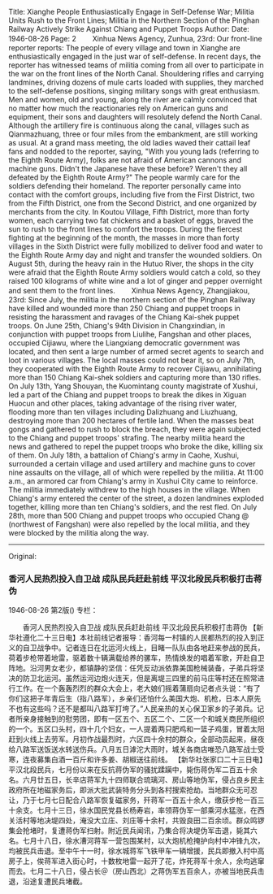 Title: Xianghe People Enthusiastically Engage in Self-Defense War; Militia Units Rush to the Front Lines; Militia in the Northern Section of the Pinghan Railway Actively Strike Against Chiang and Puppet Troops
Author:
Date: 1946-08-26
Page: 2
　　Xinhua News Agency, Zunhua, 23rd: Our front-line reporter reports: The people of every village and town in Xianghe are enthusiastically engaged in the just war of self-defense. In recent days, the reporter has witnessed teams of militia coming from all over to participate in the war on the front lines of the North Canal. Shouldering rifles and carrying landmines, driving dozens of mule carts loaded with supplies, they marched to the self-defense positions, singing military songs with great enthusiasm. Men and women, old and young, along the river are calmly convinced that no matter how much the reactionaries rely on American guns and equipment, their sons and daughters will resolutely defend the North Canal. Although the artillery fire is continuous along the canal, villages such as Qianmazhuang, three or four miles from the embankment, are still working as usual. At a grand mass meeting, the old ladies waved their cattail leaf fans and nodded to the reporter, saying, "With you young lads (referring to the Eighth Route Army), folks are not afraid of American cannons and machine guns. Didn't the Japanese have these before? Weren't they all defeated by the Eighth Route Army?" The people warmly care for the soldiers defending their homeland. The reporter personally came into contact with the comfort groups, including five from the First District, two from the Fifth District, one from the Second District, and one organized by merchants from the city. In Koutou Village, Fifth District, more than forty women, each carrying two fat chickens and a basket of eggs, braved the sun to rush to the front lines to comfort the troops. During the fiercest fighting at the beginning of the month, the masses in more than forty villages in the Sixth District were fully mobilized to deliver food and water to the Eighth Route Army day and night and transfer the wounded soldiers. On August 5th, during the heavy rain in the Hutuo River, the shops in the city were afraid that the Eighth Route Army soldiers would catch a cold, so they raised 100 kilograms of white wine and a lot of ginger and pepper overnight and sent them to the front lines.
　　Xinhua News Agency, Zhangjiakou, 23rd: Since July, the militia in the northern section of the Pinghan Railway have killed and wounded more than 250 Chiang and puppet troops in resisting the harassment and ravages of the Chiang Kai-shek puppet troops. On June 25th, Chiang's 94th Division in Changxindian, in conjunction with puppet troops from Liulihe, Fangshan and other places, occupied Cijiawu, where the Liangxiang democratic government was located, and then sent a large number of armed secret agents to search and loot in various villages. The local masses could not bear it, so on July 7th, they cooperated with the Eighth Route Army to recover Cijiawu, annihilating more than 150 Chiang Kai-shek soldiers and capturing more than 130 rifles. On July 13th, Yang Shouyan, the Kuomintang county magistrate of Xushui, led a part of the Chiang and puppet troops to break the dikes in Xiguan Huocun and other places, taking advantage of the rising river water, flooding more than ten villages including Dalizhuang and Liuzhuang, destroying more than 200 hectares of fertile land. When the masses beat gongs and gathered to rush to block the breach, they were again subjected to the Chiang and puppet troops' strafing. The nearby militia heard the news and gathered to repel the puppet troops who broke the dike, killing six of them. On July 18th, a battalion of Chiang's army in Caohe, Xushui, surrounded a certain village and used artillery and machine guns to cover nine assaults on the village, all of which were repelled by the militia. At 11:00 a.m., an armored car from Chiang's army in Xushui City came to reinforce. The militia immediately withdrew to the high houses in the village. When Chiang's army entered the center of the street, a dozen landmines exploded together, killing more than ten Chiang's soldiers, and the rest fled. On July 28th, more than 500 Chiang and puppet troops who occupied Chang @ (northwest of Fangshan) were also repelled by the local militia, and they were blocked by the militia along the way.



<hr /> 

Original: 


### 香河人民热烈投入自卫战  成队民兵赶赴前线  平汉北段民兵积极打击蒋伪

1946-08-26
第2版()
专栏：

　　香河人民热烈投入自卫战
    成队民兵赶赴前线
    平汉北段民兵积极打击蒋伪
    【新华社遵化二十三日电】本社前线记者报导：香河每一村镇的人民都热烈的投入到正义的自卫战争中。记者连日在北运河火线上，目睹一队队由各地赶来参战的民兵，荷着步枪带着地雷，驱着数十辆满载给养的骡车，热情焕发的唱着军歌，开赴自卫阵地。沿河男女老少，都镇静的坚信：任凭反动派依靠美国枪械装备，子弟兵将坚决的防卫北运河。虽然运河边炮火连天，但是离堤三四里的前马庄等村还在照常进行工作。在一个轰轰烈烈的群众大会上，老大娘们摇着蒲扇向记者点头说：“有了你们这把子年青后生（指八路军），乡亲们还怕什么美国大炮、机枪，日本人原先不也有这些吗？还不是都叫八路军打垮了。”人民亲热的关心保卫家乡的子弟兵。记者所亲身接触到的慰劳团，即有一区五个、五区二个、二区一个和城关商民所组织的一个。五区口头村，四十几个妇女，一人提着两只肥鸡和一篮子鸡蛋，冒着太阳赶到火线上去劳军。月初作战最烈时，六区四十余村的群众，全部动员起来，昼夜给八路军送饭送水转送伤兵。八月五日滹沱大雨时，城关各商店唯恐八路军战士受寒，连夜募集白酒一百斤和许多姜、胡椒送往前线。
    【新华社张家口二十三日电】平汉北段民兵，七月份以来在反抗蒋伪军的骚扰蹂躏中，毙伤蒋伪军二百五十余名。六月廿五日，长辛店蒋军九十四师联合琉璃河、房山等地伪军，侵占良乡民主政府所在地磁家务后，即派大批武装特务分头到各村搜索抢劫。当地群众无可忍让，乃于七月七日配合八路军恢复磁家务，歼蒋军一百五十余人，缴获步枪一百三十余支。七月十三日，徐水国民党县长杨寿岩，率领蒋伪军一部乘河水猛涨，在西关活村等地决堤四处，淹没大立庄、刘庄等十余村，共毁良田二百余顷。群众鸣锣集会抢堵时，复遭蒋伪军扫射。附近民兵闻讯，乃集合将决堤伪军击退，毙其六名。七月十八日，徐水漕河蒋军一营包围某村，以大炮机枪掩护向村中冲锋九次，均被民兵击退。至中午十一时，徐水城蒋军飞铁甲车一辆增援，民兵即撤入村中高房子上，俟蒋军进入街心时，十数枚地雷一起开了花，炸死蒋军十余人，余均逃窜而去。七月二十八日，侵占长＠（房山西北）之蒋伪军五百余人，亦被当地民兵击退，沿途复遭民兵堵截。
